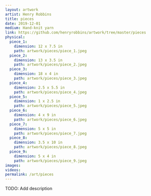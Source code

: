 ```yaml
---
layout: artwork
artist: Henry Robbins
title: pieces
date: 2019-12-01
medium: Hand-knit yarn
link: https://github.com/henryrobbins/artwork/tree/master/pieces
physical:
  piece_1:
    dimension: 12 x 7.5 in
    path: artwork/pieces/piece_1.jpeg
  piece_2:
    dimension: 13 x 3.5 in
    path: artwork/pieces/piece_2.jpeg
  piece_3:
    dimension: 18 x 4 in
    path: artwork/pieces/piece_3.jpeg
  piece_4:
    dimension: 2.5 x 5.5 in
    path: artwork/pieces/piece_4.jpeg
  piece_5:
    dimension: 1 x 2.5 in
    path: artwork/pieces/piece_5.jpeg
  piece_6:
    dimension: 4 x 9 in
    path: artwork/pieces/piece_6.jpeg
  piece_7:
    dimension: 5 x 5 in
    path: artwork/pieces/piece_7.jpeg
  piece_8:
    dimension: 3.5 x 10 in
    path: artwork/pieces/piece_8.jpeg
  piece_9:
    dimension: 5 x 4 in
    path: artwork/pieces/piece_9.jpeg
images:
videos:
permalink: /art/pieces
---
```

TODO: Add description